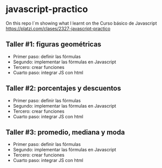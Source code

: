 # javascript-practico

On this repo I´m showing what I learnt on the Curso básico de Javascript https://platzi.com/clases/2327-javascript-practico

## Taller #1: figuras geométricas

- Primer paso: definir las fórmulas
- Segundo: implementar las fórmulas en Javascript
- Tercero: crear funciones
- Cuarto paso: integrar JS con html

## Taller #2: porcentajes y descuentos

- Primer paso: definir las fórmulas
- Segundo: implementar las fórmulas en Javascript
- Tercero: crear funciones
- Cuarto paso: integrar JS con html

## Taller #3: promedio, mediana y moda

- Primer paso: definir las fórmulas
- Segundo: implementar las fórmulas en Javascript
- Tercero: crear funciones
- Cuarto paso: integrar JS con html
